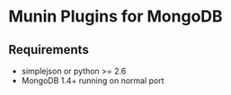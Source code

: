 
Munin Plugins for MongoDB
============

Requirements
-----------
* simplejson or python >= 2.6
* MongoDB 1.4+ running on normal port
